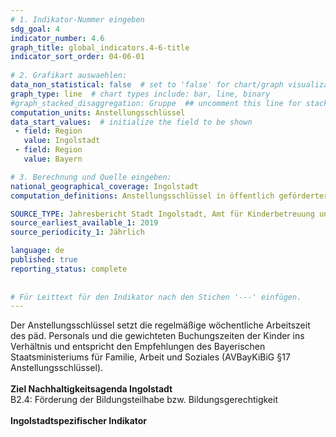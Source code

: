 ```yaml
---
# 1. Indikator-Nummer eingeben 
sdg_goal: 4 
indicator_number: 4.6
graph_title: global_indicators.4-6-title
indicator_sort_order: 04-06-01
 
# 2. Grafikart auswaehlen: 
data_non_statistical: false  # set to 'false' for chart/graph visualization 
graph_type: line  # chart types include: bar, line, binary 
#graph_stacked_disaggregation: Gruppe  ## uncomment this line for stacked bars. eplace 'Geschlecht' with the field of aggregation. 
computation_units: Anstellungsschlüssel  
data_start_values:  # initialize the field to be shown  
 - field: Region 
   value: Ingolstadt 
 - field: Region 
   value: Bayern 

# 3. Berechnung und Quelle eingeben: 
national_geographical_coverage: Ingolstadt 
computation_definitions: Anstellungsschlüssel in öffentlich geförderter Kinderbetreuung (nicht nur Kindertagespflege)

SOURCE_TYPE: Jahresbericht Stadt Ingolstadt, Amt für Kinderbetreuung und -bildung  # data source  
source_earliest_available_1: 2019
source_periodicity_1: Jährlich

language: de   
published: true 
reporting_status: complete
 
 
# Für Leittext für den Indikator nach den Stichen '---' einfügen. 
---
```

Der Anstellungsschlüssel setzt die regelmäßige wöchentliche Arbeitszeit des päd. Personals und die gewichteten Buchungszeiten der Kinder ins Verhältnis und entspricht den Empfehlungen des Bayerischen Staatsministeriums für Familie, Arbeit und Soziales (AVBayKiBiG §17 Anstellungsschlüssel).<br>
<br>
<b>Ziel Nachhaltigkeitsagenda Ingolstadt</b><br>
B2.4: Förderung der Bildungsteilhabe bzw. Bildungsgerechtigkeit<br>
<br>
<b>Ingolstadtspezifischer Indikator</b>
